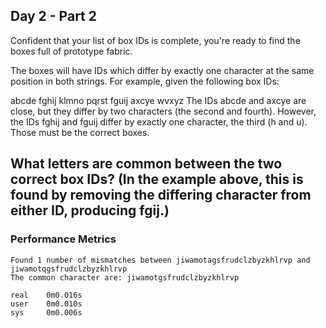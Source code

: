 ## Day 2 - Part 2

Confident that your list of box IDs is complete, you're ready to find the boxes full of prototype fabric.

The boxes will have IDs which differ by exactly one character at the same position in both strings. For example, given the following box IDs:

abcde
fghij
klmno
pqrst
fguij
axcye
wvxyz
The IDs abcde and axcye are close, but they differ by two characters (the second and fourth). However, the IDs fghij and fguij differ by exactly one character, the third (h and u). Those must be the correct boxes.

What letters are common between the two correct box IDs? (In the example above, this is found by removing the differing character from either ID, producing fgij.)
---
### Performance Metrics
```
Found 1 number of mismatches between jiwamotagsfrudclzbyzkhlrvp and jiwamotqgsfrudclzbyzkhlrvp
The common character are: jiwamotgsfrudclzbyzkhlrvp

real    0m0.016s
user    0m0.010s
sys     0m0.006s
```
